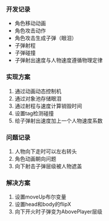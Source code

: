 ### 开发记录
- 角色移动动画
- 角色攻击动作
- 角色攻击生成子弹（眼泪）
- 子弹射程
- 子弹碰撞
- 子弹射出速度与人物速度遵循物理定律
### 实现方案
1. 通过动画动态控制机
2. 通过对象池存储眼泪
3. 通过射程与速度计算销毁时间
4. 设置tag检测碰撞
5. 给子弹射出速度加上一个人物速度系数
### 问题记录
1. 人物向下走时可以左右转头
2. 角色动画朝向问题
3. 向下射击子弹层级被人物遮盖
### 解决方案
1. 设置moveUp布尔变量
2. 设置head和body的flipX
3. 向下开火时子弹变为AbovePlayer层级
